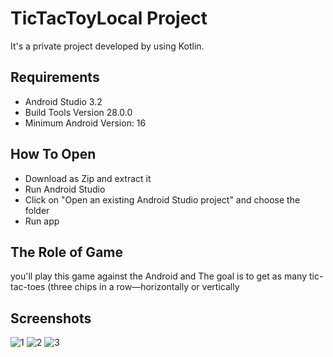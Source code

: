 # TicTacToyLocal Project
It's a private project developed by using Kotlin.

## Requirements
- Android Studio 3.2
- Build Tools Version 28.0.0
- Minimum Android Version: 16

## How To Open
- Download as Zip and extract it
- Run Android Studio
- Click on "Open an existing Android Studio project" and choose the folder
- Run app

## The Role of Game
you'll play this game against the Android and The goal is to get as many tic-tac-toes (three chips in a row—horizontally or vertically

## Screenshots

![1](https://user-images.githubusercontent.com/45323928/49970972-faee4b00-fefa-11e8-9a9f-6b99f73b548a.png)
![2](https://user-images.githubusercontent.com/45323928/49970987-ffb2ff00-fefa-11e8-98f5-35fafbf8a592.png)
![3](https://user-images.githubusercontent.com/45323928/49970995-03468600-fefb-11e8-8c34-69f1ba4fda56.png)
